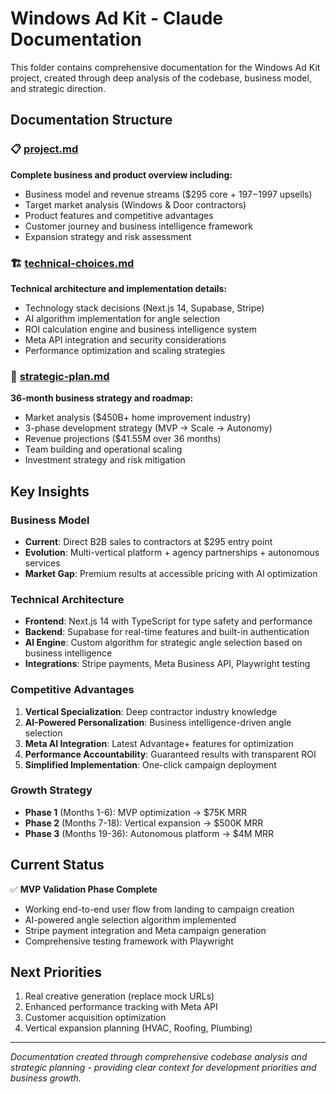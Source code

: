 # Windows Ad Kit - Claude Documentation

This folder contains comprehensive documentation for the Windows Ad Kit project, created through deep analysis of the codebase, business model, and strategic direction.

## Documentation Structure

### 📋 [project.md](./project.md)
**Complete business and product overview including:**
- Business model and revenue streams ($295 core + $197-$1997 upsells)
- Target market analysis (Windows & Door contractors)
- Product features and competitive advantages
- Customer journey and business intelligence framework
- Expansion strategy and risk assessment

### 🏗️ [technical-choices.md](./technical-choices.md)
**Technical architecture and implementation details:**
- Technology stack decisions (Next.js 14, Supabase, Stripe)
- AI algorithm implementation for angle selection
- ROI calculation engine and business intelligence system
- Meta API integration and security considerations
- Performance optimization and scaling strategies

### 🚀 [strategic-plan.md](./strategic-plan.md)
**36-month business strategy and roadmap:**
- Market analysis ($450B+ home improvement industry)
- 3-phase development strategy (MVP → Scale → Autonomy)
- Revenue projections ($41.55M over 36 months)
- Team building and operational scaling
- Investment strategy and risk mitigation

## Key Insights

### Business Model
- **Current**: Direct B2B sales to contractors at $295 entry point
- **Evolution**: Multi-vertical platform + agency partnerships + autonomous services
- **Market Gap**: Premium results at accessible pricing with AI optimization

### Technical Architecture
- **Frontend**: Next.js 14 with TypeScript for type safety and performance
- **Backend**: Supabase for real-time features and built-in authentication
- **AI Engine**: Custom algorithm for strategic angle selection based on business intelligence
- **Integrations**: Stripe payments, Meta Business API, Playwright testing

### Competitive Advantages
1. **Vertical Specialization**: Deep contractor industry knowledge
2. **AI-Powered Personalization**: Business intelligence-driven angle selection
3. **Meta AI Integration**: Latest Advantage+ features for optimization
4. **Performance Accountability**: Guaranteed results with transparent ROI
5. **Simplified Implementation**: One-click campaign deployment

### Growth Strategy
- **Phase 1** (Months 1-6): MVP optimization → $75K MRR
- **Phase 2** (Months 7-18): Vertical expansion → $500K MRR  
- **Phase 3** (Months 19-36): Autonomous platform → $4M MRR

## Current Status
✅ **MVP Validation Phase Complete**
- Working end-to-end user flow from landing to campaign creation
- AI-powered angle selection algorithm implemented
- Stripe payment integration and Meta campaign generation
- Comprehensive testing framework with Playwright

## Next Priorities
1. Real creative generation (replace mock URLs)
2. Enhanced performance tracking with Meta API
3. Customer acquisition optimization
4. Vertical expansion planning (HVAC, Roofing, Plumbing)

---

*Documentation created through comprehensive codebase analysis and strategic planning - providing clear context for development priorities and business growth.*